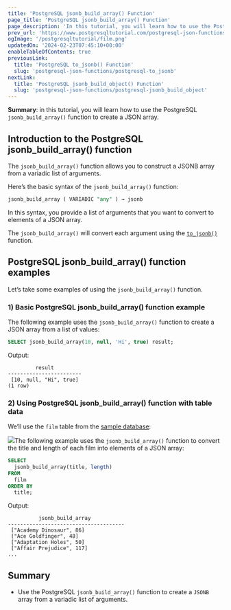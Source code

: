 ```yaml
---
title: 'PostgreSQL jsonb_build_array() Function'
page_title: 'PostgreSQL jsonb_build_array() Function'
page_description: 'In this tutorial, you will learn how to use the PostgreSQL jsonb_build_array() function to create a JSON array.'
prev_url: 'https://www.postgresqltutorial.com/postgresql-json-functions/postgresql-jsonb_build_array/'
ogImage: '/postgresqltutorial/film.png'
updatedOn: '2024-02-23T07:45:10+00:00'
enableTableOfContents: true
previousLink:
  title: 'PostgreSQL to_jsonb() Function'
  slug: 'postgresql-json-functions/postgresql-to_jsonb'
nextLink:
  title: 'PostgreSQL jsonb_build_object() Function'
  slug: 'postgresql-json-functions/postgresql-jsonb_build_object'
---
```


**Summary**: in this tutorial, you will learn how to use the PostgreSQL `jsonb_build_array()` function to create a JSON array.

## Introduction to the PostgreSQL jsonb_build_array() function

The `jsonb_build_array()` function allows you to construct a JSONB array from a variadic list of arguments.

Here’s the basic syntax of the `jsonb_build_array()` function:

```sql
jsonb_build_array ( VARIADIC "any" ) → jsonb
```

In this syntax, you provide a list of arguments that you want to convert to elements of a JSON array.

The `jsonb_build_array()` will convert each argument using the [`to_jsonb()`](postgresql-to_jsonb) function.

## PostgreSQL jsonb_build_array() function examples

Let’s take some examples of using the `jsonb_build_array()` function.

### 1\) Basic PostgreSQL jsonb_build_array() function example

The following example uses the `jsonb_build_array()` function to create a JSON array from a list of values:

```sql
SELECT jsonb_build_array(10, null, 'Hi', true) result;
```

Output:

```text
         result
------------------------
 [10, null, "Hi", true]
(1 row)
```

### 2\) Using PostgreSQL jsonb_build_array() function with table data

We’ll use the `film` table from the [sample database](../postgresql-getting-started/postgresql-sample-database):

![](/postgresqltutorial/film.png)The following example uses the `jsonb_build_array()` function to convert the title and length of each film into elements of a JSON array:

```sql
SELECT
  jsonb_build_array(title, length)
FROM
  film
ORDER BY
  title;
```

Output:

```text
          jsonb_build_array
--------------------------------------
 ["Academy Dinosaur", 86]
 ["Ace Goldfinger", 48]
 ["Adaptation Holes", 50]
 ["Affair Prejudice", 117]
...
```

## Summary

- Use the PostgreSQL `jsonb_build_array()` function to create a `JSONB` array from a variadic list of arguments.
